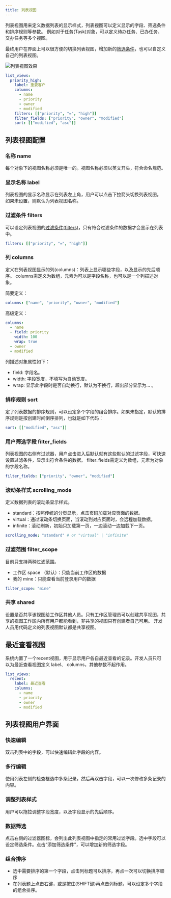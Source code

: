 ```yaml
---
title: 列表视图
---
```


列表视图用来定义数据列表的显示样式，列表视图可以定义显示的字段、筛选条件和排序规则等参数。 例如对于任务(Task)对象，可以定义待办任务、已办任务、交办任务等多个视图。

最终用户在界面上可以很方便的切换列表视图，增加新的[筛选条件](object_filter_conditions.md)，也可以自定义自己的列表视图。

![列表视图效果](/assets/listview_guide.png)
```yaml
list_views:
  priority_high:
    label: 重要客户
    columns:
      - name
      - priority
      - owner
      - modified
    filters: [["priority", "=", "high"]]
    filter_fields: ["priority", "owner", "modified"]
    sort: [["modified", "asc"]]
```

## 列表视图配置

### 名称 name
每个对象下的视图名称必须是唯一的。视图名称必须以英文开头，符合命名规范。

### 显示名称 label
列表视图的显示名称显示在列表左上角，用户可以点击下拉箭头切换列表视图。
如果未设置，则默认为列表视图名称。

### 过滤条件 filters
可以设定列表视图的[过滤条件(filters)](object_filter.md)，只有符合过滤条件的数据才会显示在列表中。
```yaml
filters: [["priority", "=", "high"]]
```

### 列 columns
定义在列表视图显示的列(columns)：列表上显示哪些字段，以及显示的先后顺序。
columns需定义为数组，元素为可以是字段名称，也可以是一个列描述对象。

简要定义：
```yaml
columns: ["name", "priority", "owner", "modified"]
```

高级定义：
```yaml
columns: 
  - name
  - field: priority 
    width: 100
    wrap: true
  - owner
  - modified
```
列描述对象属性如下：
- field: 字段名。
- width: 字段宽度，不填写为自动宽度。
- wrap: 显示此字段时是否自动换行，默认为不换行，超出部分显示为... 。

### 排序规则 sort
定了列表数据的排序规则，可以设定多个字段的组合排序。如果未指定，默认的排序规则是按创建时间倒序排列，也就是如下代码：
```yaml
sort: [["modified", "asc"]]
```

### 用户筛选字段 filter_fields
列表视图的右侧有过滤器，用户点击进入后默认就有这些默认的过滤字段，可快速设置过滤条件，显示出符合条件的数据。
filter_fields需定义为数组，元素为对象的字段名称。
```yaml
filter_fields: ["priority", "owner", "modified"]
```

### 滚动条样式 scrolling_mode
定义数据列表的滚动条显示样式。
- standard：按照传统的分页显示，点击页码加载对应页面的数据。
- virtual：通过滚动条切换页面，当滚动到对应页面时，会远程加载数据。
- infinite：滚动刷新，初始只加载第一页，一边滚动一边加载下一页。
```yaml
scrolling_mode: "standard" # or "virtual" | "infinite"
```

### 过滤范围 filter_scope
目前只支持两种过滤范围。
- 工作区 space （默认）：只能当前工作区的数据
- 我的 mine：只能查看当前登录用户的数据
```yaml
filter_scope: "mine"
```

### 共享 shared
设置是否共享该视图给工作区其他人员。只有工作区管理员可以创建共享视图，共享的视图工作区内所有用户都能看到，非共享的视图只有创建者自己可用。
开发人员用代码定义的列表视图默认都是共享视图。

## 最近查看视图
系统内置了一个recent视图，用于显示用户各自最近查看的记录。开发人员只可以为最近查看视图定义 label、 columns，其他参数不起作用。
```yaml
list_views:
  recent:
    label: 最近查看
    columns:
      - name
      - priority
      - owner
      - modified
```

## 列表视图用户界面

### 快速编辑
双击列表中的字段，可以快速编辑此字段的内容。

### 多行编辑
使用列表左侧的检查框选中多条记录，然后再双击字段，可以一次修改多条记录的内容。

### 调整列表样式
用户可以拖拉调整字段宽度，以及字段显示的先后顺序。

### 数据筛选
点击右侧的过滤器图标，会列出此列表视图中指定的常用过滤字段。选中字段可以设定筛选条件。点击“添加筛选条件”，可以增加新的筛选字段。

### 组合排序
- 选中需要排序的第一个字段，点击列标题可以排序，再点一次可以切换排序顺序
- 在列表题上点击右键，或是按住(SHIFT键)再点击列标题，可以设定多个字段的组合排序。